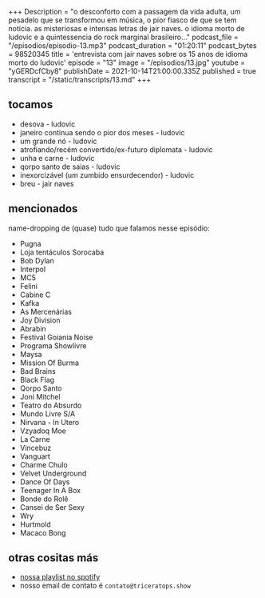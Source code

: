 +++
Description = "o desconforto com a passagem da vida adulta, um pesadelo que se transformou em música, o pior fiasco de que se tem notícia. as misteriosas e intensas letras de jair naves. o idioma morto de ludovic e a quintessencia do rock marginal brasileiro..."
podcast_file = "/episodios/episodio-13.mp3"
podcast_duration = "01:20:11"
podcast_bytes = 98520345
title = 'entrevista com jair naves sobre os 15 anos de idioma morto do ludovic'
episode = "13"
image = "/episodios/13.jpg"
youtube = "yGERDcfCby8"
publishDate = 2021-10-14T21:00:00.335Z
published = true
transcript = "/static/transcripts/13.md"
+++

## tocamos
* desova - ludovic
* janeiro continua sendo o pior dos meses - ludovic
* um grande nó - ludovic
* atrofiando/recém convertido/ex-futuro diplomata - ludovic
* unha e carne - ludovic
* qorpo santo de saias - ludovic
* inexorcizável (um zumbido ensurdecendor) - ludovic
* breu - jair naves

## mencionados
name-dropping de (quase) tudo que falamos nesse episódio:

- Pugna
- Loja tentáculos Sorocaba
- Bob Dylan
- Interpol
- MC5
- Felini
- Cabine C
- Kafka
- As Mercenárias
- Joy Division
- Abrabin
- Festival Goiania Noise
- Programa Showlivre
- Maysa
- Mission Of Burma
- Bad Brains
- Black Flag
- Qorpo Santo
- Joni Mitchel
- Teatro do Absurdo
- Mundo Livre S/A
- Nirvana - In Utero
- Vzyadoq Moe
- La Carne
- Vincebuz
- Vanguart
- Charme Chulo
- Velvet Underground
- Dance Of Days 
- Teenager In A Box
- Bonde do Rolê
- Cansei de Ser Sexy
- Wry
- Hurtmold
- Macaco Bong

## otras cositas más
* [nossa playlist no spotify](https://open.spotify.com/playlist/0UiztKuga6LmTAxWTsUQdw?si=fb96026bc1994d90)
* nosso email de contato é `contato@triceratops.show`

